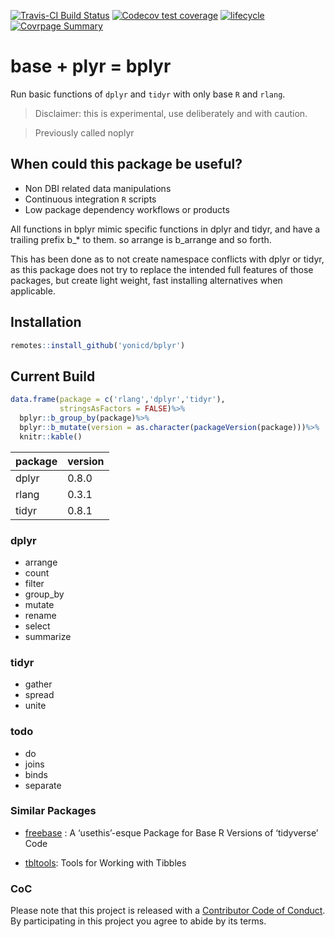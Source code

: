 
<!-- README.md is generated from README.Rmd. Please edit that file -->

[![Travis-CI Build
Status](https://travis-ci.org/yonicd/bplyr.svg?branch=master)](https://travis-ci.org/yonicd/bplyr)
[![Codecov test
coverage](https://codecov.io/gh/yonicd/bplyr/branch/master/graph/badge.svg)](https://codecov.io/gh/yonicd/bplyr?branch=master)
[![lifecycle](https://img.shields.io/badge/lifecycle-experimental-orange.svg)](https://www.tidyverse.org/lifecycle/#experimental)
[![Covrpage
Summary](https://img.shields.io/badge/covrpage-Last_Build_2019_03_05-yellowgreen.svg)](http://tinyurl.com/y4cpzsxq)

# base + plyr = bplyr

Run basic functions of `dplyr` and `tidyr` with only base `R` and
`rlang`.

> Disclaimer: this is experimental, use deliberately and with caution.

> Previously called noplyr

## When could this package be useful?

  - Non DBI related data manipulations
  - Continuous integration `R` scripts
  - Low package dependency workflows or products

All functions in bplyr mimic specific functions in dplyr and tidyr, and
have a trailing prefix b\_\* to them. so arrange is b\_arrange and so
forth.

This has been done as to not create namespace conflicts with dplyr or
tidyr, as this package does not try to replace the intended full
features of those packages, but create light weight, fast installing
alternatives when applicable.

## Installation

``` r
remotes::install_github('yonicd/bplyr')
```

## Current Build

``` r
data.frame(package = c('rlang','dplyr','tidyr'),
           stringsAsFactors = FALSE)%>%
  bplyr::b_group_by(package)%>%
  bplyr::b_mutate(version = as.character(packageVersion(package)))%>%
  knitr::kable()
```

| package | version |
| :------ | :------ |
| dplyr   | 0.8.0   |
| rlang   | 0.3.1   |
| tidyr   | 0.8.1   |

### dplyr

  - arrange
  - count
  - filter
  - group\_by
  - mutate
  - rename
  - select
  - summarize

### tidyr

  - gather
  - spread
  - unite

### todo

  - do
  - joins
  - binds
  - separate

### Similar Packages

  - [freebase](https://github.com/hrbrmstr/freebase) : A ‘usethis’-esque
    Package for Base R Versions of ‘tidyverse’ Code

  - [tbltools](https://github.com/mkearney/tbltools): Tools for Working
    with Tibbles

### CoC

Please note that this project is released with a [Contributor Code of
Conduct](CODE_OF_CONDUCT.md). By participating in this project you agree
to abide by its terms.
